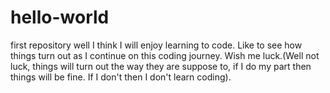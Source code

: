 # hello-world
first repository
well I think I will enjoy learning to code. Like to see how things turn out as I continue on this coding journey. Wish me luck.(Well not luck, things will turn out the way they are suppose to, if I do my part then things will be fine. If I don't then I don't learn coding).
